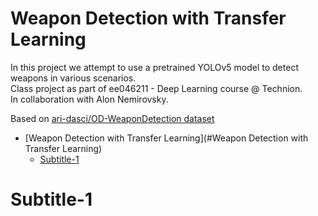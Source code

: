 # Weapon Detection with Transfer Learning
In this project we attempt to use a pretrained YOLOv5 model to detect weapons in various scenarios.  
Class project as part of ee046211 - Deep Learning course @ Technion.  
In collaboration with Alon Nemirovsky.  

Based on [ari-dasci/OD-WeaponDetection dataset](https://github.com/ari-dasci/OD-WeaponDetection)
- [Weapon Detection with Transfer Learning](#Weapon Detection with Transfer Learning)  
  * [Subtitle-1](#Subtitle-1)

# Subtitle-1
